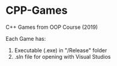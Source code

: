 # CPP-Games
C++ Games from OOP Course (2019)

Each Game has:
  1. Executable (.exe) in "/Release" folder   
  2. .sln file for opening with Visual Studios
